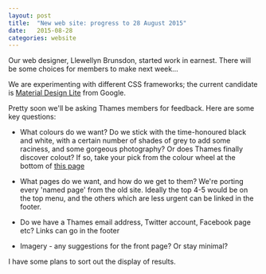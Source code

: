 ```yaml
---
layout: post
title:  "New web site: progress to 28 August 2015"
date:   2015-08-28
categories: website
---
```


Our web designer, Llewellyn Brunsdon, started work in earnest. There will be some choices for members to make next week...


 We are experimenting with different CSS frameworks; the current candidate is <a href="http://www.getmdl.io/">Material Design Lite</a> from Google.

Pretty soon we'll be asking Thames members for feedback.  Here are some key questions:

 - What colours do we want?  Do we stick with the time-honoured black and white, with a certain number of shades of grey to add some raciness, and some gorgeous photography?  Or does Thames finally discover colout?  If so, take your pick from the colour wheel at the bottom of <a href="http://www.getmdl.io/styles/index.html">this page</a>

 - What pages do we want, and how do we get to them?  We're porting every 'named page' from the old site.  Ideally the top 4-5 would be on the top menu, and the others which are less urgent can be linked in the footer.
 
 - Do we have a Thames email address, Twitter account, Facebook page etc? Links can go in the footer

- Imagery - any suggestions for the front page?  Or stay minimal?

I have some plans to sort out the display of results. 
